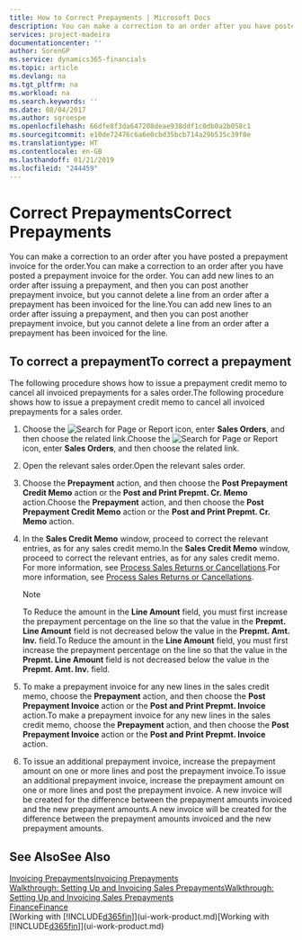 ```yaml
---
title: How to Correct Prepayments | Microsoft Docs
description: You can make a correction to an order after you have posted a prepayment invoice for the order. You can add new lines to an order after issuing a prepayment, and then you can post another prepayment invoice, but you cannot delete a line from an order after a prepayment has been invoiced for the line.
services: project-madeira
documentationcenter: ''
author: SorenGP
ms.service: dynamics365-financials
ms.topic: article
ms.devlang: na
ms.tgt_pltfrm: na
ms.workload: na
ms.search.keywords: ''
ms.date: 08/04/2017
ms.author: sgroespe
ms.openlocfilehash: 66dfe8f3da647208deae938ddf1c0db0a2b058c1
ms.sourcegitcommit: e10de72476c6a6e0cbd35bcb714a29b535c39f0e
ms.translationtype: HT
ms.contentlocale: en-GB
ms.lasthandoff: 01/21/2019
ms.locfileid: "244459"
---
```

# <a name="correct-prepayments"></a><span data-ttu-id="50610-104">Correct Prepayments</span><span class="sxs-lookup"><span data-stu-id="50610-104">Correct Prepayments</span></span>
<span data-ttu-id="50610-105">You can make a correction to an order after you have posted a prepayment invoice for the order.</span><span class="sxs-lookup"><span data-stu-id="50610-105">You can make a correction to an order after you have posted a prepayment invoice for the order.</span></span> <span data-ttu-id="50610-106">You can add new lines to an order after issuing a prepayment, and then you can post another prepayment invoice, but you cannot delete a line from an order after a prepayment has been invoiced for the line.</span><span class="sxs-lookup"><span data-stu-id="50610-106">You can add new lines to an order after issuing a prepayment, and then you can post another prepayment invoice, but you cannot delete a line from an order after a prepayment has been invoiced for the line.</span></span>  

## <a name="to-correct-a-prepayment"></a><span data-ttu-id="50610-107">To correct a prepayment</span><span class="sxs-lookup"><span data-stu-id="50610-107">To correct a prepayment</span></span>
<span data-ttu-id="50610-108">The following procedure shows how to issue a prepayment credit memo to cancel all invoiced prepayments for a sales order.</span><span class="sxs-lookup"><span data-stu-id="50610-108">The following procedure shows how to issue a prepayment credit memo to cancel all invoiced prepayments for a sales order.</span></span>  
1. <span data-ttu-id="50610-109">Choose the ![Search for Page or Report](media/ui-search/search_small.png "Search for Page or Report icon") icon, enter **Sales Orders**, and then choose the related link.</span><span class="sxs-lookup"><span data-stu-id="50610-109">Choose the ![Search for Page or Report](media/ui-search/search_small.png "Search for Page or Report icon") icon, enter **Sales Orders**, and then choose the related link.</span></span>  
2. <span data-ttu-id="50610-110">Open the relevant sales order.</span><span class="sxs-lookup"><span data-stu-id="50610-110">Open the relevant sales order.</span></span>
3. <span data-ttu-id="50610-111">Choose the **Prepayment** action, and then choose the **Post Prepayment Credit Memo** action or the **Post and Print Prepmt. Cr. Memo** action.</span><span class="sxs-lookup"><span data-stu-id="50610-111">Choose the **Prepayment** action, and then choose the **Post Prepayment Credit Memo** action or the **Post and Print Prepmt. Cr. Memo** action.</span></span>  
4. <span data-ttu-id="50610-112">In the **Sales Credit Memo** window, proceed to correct the relevant entries, as for any sales credit memo.</span><span class="sxs-lookup"><span data-stu-id="50610-112">In the **Sales Credit Memo** window, proceed to correct the relevant entries, as for any sales credit memo.</span></span> <span data-ttu-id="50610-113">For more information, see [Process Sales Returns or Cancellations](sales-how-process-sales-returns-cancellations.md).</span><span class="sxs-lookup"><span data-stu-id="50610-113">For more information, see [Process Sales Returns or Cancellations](sales-how-process-sales-returns-cancellations.md).</span></span>     

    > [!NOTE]  
    > <span data-ttu-id="50610-114">To Reduce the amount in the **Line Amount** field, you must first increase the prepayment percentage on the line so that the value in the **Prepmt. Line Amount** field is not decreased below the value in the **Prepmt. Amt. Inv.** field.</span><span class="sxs-lookup"><span data-stu-id="50610-114">To Reduce the amount in the **Line Amount** field, you must first increase the prepayment percentage on the line so that the value in the **Prepmt. Line Amount** field is not decreased below the value in the **Prepmt. Amt. Inv.** field.</span></span>

5. <span data-ttu-id="50610-115">To make a prepayment invoice for any new lines in the sales credit memo, choose the **Prepayment** action, and then choose the **Post Prepayment Invoice** action or the **Post and Print Prepmt. Invoice** action.</span><span class="sxs-lookup"><span data-stu-id="50610-115">To make a prepayment invoice for any new lines in the sales credit memo, choose the **Prepayment** action, and then choose the **Post Prepayment Invoice** action or the **Post and Print Prepmt. Invoice** action.</span></span>  
6. <span data-ttu-id="50610-116">To issue an additional prepayment invoice, increase the prepayment amount on one or more lines and post the prepayment invoice.</span><span class="sxs-lookup"><span data-stu-id="50610-116">To issue an additional prepayment invoice, increase the prepayment amount on one or more lines and post the prepayment invoice.</span></span> <span data-ttu-id="50610-117">A new invoice will be created for the difference between the prepayment amounts invoiced and the new prepayment amounts.</span><span class="sxs-lookup"><span data-stu-id="50610-117">A new invoice will be created for the difference between the prepayment amounts invoiced and the new prepayment amounts.</span></span>  

## <a name="see-also"></a><span data-ttu-id="50610-118">See Also</span><span class="sxs-lookup"><span data-stu-id="50610-118">See Also</span></span>  
[<span data-ttu-id="50610-119">Invoicing Prepayments</span><span class="sxs-lookup"><span data-stu-id="50610-119">Invoicing Prepayments</span></span>](finance-invoice-prepayments.md)  
[<span data-ttu-id="50610-120">Walkthrough: Setting Up and Invoicing Sales Prepayments</span><span class="sxs-lookup"><span data-stu-id="50610-120">Walkthrough: Setting Up and Invoicing Sales Prepayments</span></span>](walkthrough-setting-up-and-invoicing-sales-prepayments.md)  
[<span data-ttu-id="50610-121">Finance</span><span class="sxs-lookup"><span data-stu-id="50610-121">Finance</span></span>](finance.md)  
<span data-ttu-id="50610-122">[Working with [!INCLUDE[d365fin](includes/d365fin_md.md)]](ui-work-product.md)</span><span class="sxs-lookup"><span data-stu-id="50610-122">[Working with [!INCLUDE[d365fin](includes/d365fin_md.md)]](ui-work-product.md)</span></span>
